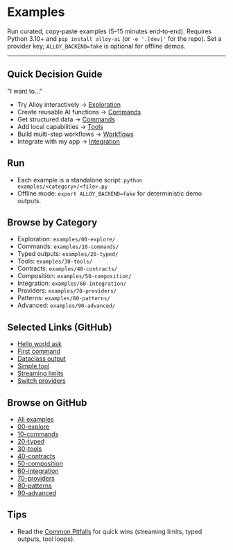 # Examples

Run curated, copy‑paste examples (5–15 minutes end‑to‑end). Requires Python 3.10+ and `pip install alloy-ai` (or `-e '.[dev]'` for the repo). Set a provider key; `ALLOY_BACKEND=fake` is optional for offline demos.

---

## Quick Decision Guide

"I want to…"
- Try Alloy interactively → [Exploration](exploration.md)
- Create reusable AI functions → [Commands](commands.md)
- Get structured data → [Commands](commands.md#typed-output-dataclass)
- Add local capabilities → [Tools](tools.md)
- Build multi-step workflows → [Workflows](workflows.md)
- Integrate with my app → [Integration](integration.md)

## Run

- Each example is a standalone script: `python examples/<category>/<file>.py`
- Offline mode: `export ALLOY_BACKEND=fake` for deterministic demo outputs.

## Browse by Category

- Exploration: `examples/00-explore/`
- Commands: `examples/10-commands/`
- Typed outputs: `examples/20-typed/`
- Tools: `examples/30-tools/`
- Contracts: `examples/40-contracts/`
- Composition: `examples/50-composition/`
- Integration: `examples/60-integration/`
- Providers: `examples/70-providers/`
- Patterns: `examples/80-patterns/`
- Advanced: `examples/90-advanced/`

## Selected Links (GitHub)

- [Hello world ask](https://github.com/lydakis/alloy/blob/main/examples/00-explore/00_hello.py)
- [First command](https://github.com/lydakis/alloy/blob/main/examples/10-commands/01_first_command.py)
- [Dataclass output](https://github.com/lydakis/alloy/blob/main/examples/20-typed/02_dataclass_output.py)
- [Simple tool](https://github.com/lydakis/alloy/blob/main/examples/30-tools/01_simple_tool.py)
- [Streaming limits](https://github.com/lydakis/alloy/blob/main/examples/80-patterns/08_streaming_limits.py)
- [Switch providers](https://github.com/lydakis/alloy/blob/main/examples/70-providers/00_switch_providers.py)

## Browse on GitHub

- [All examples](https://github.com/lydakis/alloy/tree/main/examples)
- [00-explore](https://github.com/lydakis/alloy/tree/main/examples/00-explore)
- [10-commands](https://github.com/lydakis/alloy/tree/main/examples/10-commands)
- [20-typed](https://github.com/lydakis/alloy/tree/main/examples/20-typed)
- [30-tools](https://github.com/lydakis/alloy/tree/main/examples/30-tools)
- [40-contracts](https://github.com/lydakis/alloy/tree/main/examples/40-contracts)
- [50-composition](https://github.com/lydakis/alloy/tree/main/examples/50-composition)
- [60-integration](https://github.com/lydakis/alloy/tree/main/examples/60-integration)
- [70-providers](https://github.com/lydakis/alloy/tree/main/examples/70-providers)
- [80-patterns](https://github.com/lydakis/alloy/tree/main/examples/80-patterns)
- [90-advanced](https://github.com/lydakis/alloy/tree/main/examples/90-advanced)

## Tips

- Read the [Common Pitfalls](../guide/pitfalls.md) for quick wins (streaming limits, typed outputs, tool loops).
